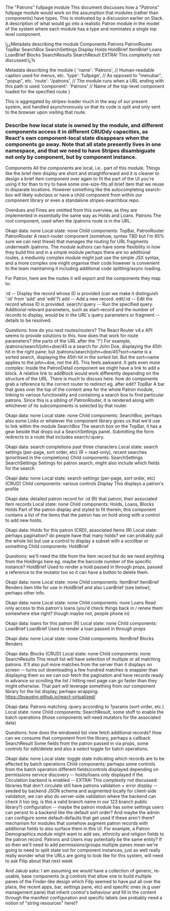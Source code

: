 The "Patrons" fullpage module
This document discusses how a "Patrons" fullpage module would work on the assumption that modules (rather than components) have types. This is motivated by a discussion earlier on Slack. A description of what would go into a realistic Patron module in the model of the system where each module has a type and nominates a single top level component.

î¿¿Metadata describing the module
Components
Patrons
PatronRouter
TopBar
SearchBox
SearchSettings
Display
Holds
HoldBrief
ItemBrief
Loans
LoanBrief
Blocks
SearchResults
SearchResult
EXTRA! This complexity not discussed:î¿¾

Metadata describing the module
{
  'name': 'Patrons',        // Human-readable caption used for menus, etc.
  'type': 'fullpage',        // As opposed to "menubar", "popup", etc.
  'route': '/patrons',        // The module runs when a URL ending with this path is used
  'component': 'Patrons'    // Name of the top-level component loaded for the specified route
}

This is aggregated by stripes-loader much in the way of our present system, and handled asynchronously so that its code is split and only sent to the browser upon visiting that route.

### Describe how local state is owned by the module, and different components access it in different CRUDdy capacities, as React's own component-local state disappears when the components go away. Note that all state presently lives in one namespace, and that we need to have Stripes disambiguate not only by component, but by component instance.
Components
All the components are local, i.e.. part of this module. Things like the brief item display are short and straightforward and it is cleaner to design a brief item component over again to fit the part of the UI you're using it for than to try to have some one-size-fits all brief item that we reuse in disparate locations. However something like the autocompleting search-box will likely subclass or have a child component from within our component library or even a standalone stripes-searchbox repo.

Overdues and Fines are omitted from this overview, as they are implemented in essentially the same way as Holds and Loans.
Patrons
The root component, used when the /patrons route is in the URL.

Okapi data: none
Local state: none
Child components: TopBar, PatronRouter
PatronRouter
A react-router component (somehow, syntax TBD but I'm 85% sure we can nest these) that manages the routing for URL fragments underneath /patrons. The module authors can have some flexibility in how they build this and in a simple module perhaps there are no additional routes, a mediumly complex module might just use the simple JSX syntax, and a more complex one might organise their code however is convenient to the team maintaining it including additional code splitting/async loading.

For Patron, here are the routes it will export and the components they map to:

:id -- Display the record whose ID is provided (can we make it distinguish ':id' from 'add' and 'edit'?)
add -- Add a new record.
edit/:id -- Edit the record whose ID is provided.
search/:query -- Run the specified query. Additional relevant parameters, such as start-record and the number of records to display, would be in the URL's query parameters or fragment -- details to be resolved. 

Questions:
 how do you nest routes/routers? The React Router v4.x API seems to provide solutions to this.
 how does that work for route parameters? (the parts of the URL after the '?') For example, /patrons/search/john+doe/45 is a search for John Doe, displaying the 45th hit in the right pane; but /patrons/search/john+doe/45?sort=name is a sorted search, displaying the 45th hit in the sorted list. But the sort=name applies to the john+doe, not the 45. This feels awkward. It gets even more complex: Inside the PatronDetail component we might have a link to add a block. A relative link to addBlock would work differently depending on the structure of the URL. There is much to discuss here.
 how do components grab a reference to the correct router to redirect eg. after edit?
TopBar
A bar that goes over the top of the content area for the whole Patron module, linking to various functionality and containing a search box to find particular patrons. Since this is a sibling of PatronRouter, it is rendered along with whichever of its subcomponents is selected by that router.

Okapi data: none
Local state: none
Child components: SearchBox, perhaps also some Links or whatever the component library gives us that we'd use to link within the module
SearchBox
The search box on the TopBar, it has a gear beside that drops out a SearchSettings panel. Submitting the form redirects to a route that includes search/:query.

Okapi data: search completions past three characters
Local state: search settings (per-page, sort order, etc) (R = read-only), recent searches (prioritised in the completions)
Child components: SearchSettings
SearchSettings
Settings for patron search, might also include which fields for the search

Okapi data: none
Local state: search settings (per-page, sort order, etc) (CRUD)
Child components: various controls
Display
This displays a patron's profile

Okapi data: detailed patron record for :id (R) that patron, their associated item records
Local state: none
Child components: Holds, Loans, Blocks
Holds
Part of the patron display and styled to fit therein, this component contains a list of the items that the patron has on hold along with a control to add new holds.

Okapi data: Holds for this patron (CRD), associated Items (R)
Local state: perhaps pagination? do people have that many holds? we can probably pull the whole list but use a control to display a subset with a scrollbar or something
Child components: HoldBrief

Questions:
we'll need the title from the Item record but do we need anything from the Holdings here eg. maybe the barcode number of the specific instance?
HoldBrief
Used to render a hold passed in through props, passed a reference to the mutator too so it can have a button to delete them.

Okapi data: none
Local state: none
Child components: ItemBrief
ItemBrief
Renders item title for use in HoldBrief and also LoanBrief (see below); perhaps other info.

Okapi data: none
Local state: none
Child components: none
Loans
Read only access to this patron's loans (you'd check things back in / renew them somewhere else right? though maybe not, people phone in)

Okapi data: loans for this patron (R)
Local state: none
Child components: LoanBrief
LoanBrief
Used to render a loan passed in through props

Okapi data: none
Local state: none
Child components: ItemBrief
Blocks
Renders

Okapi data: Blocks (CRUD)
Local state: none
Child components: none
SearchResults
This result list will have selection of multiple or all matching patrons. It'll also pull more matches from the server than it displays on screen -- turns out downloading a few hundred matches is snappier than displaying them so we can out-fetch the pagination and have records ready in advance so scrolling the list / hitting next page can go faster than they might otherwise. That part will leverage something from our component library for the list display, perhaps wrapping: https://bvaughn.github.io/react-virtualized/

Okapi data: Patrons matching :query according to ?params (sort-order, etc.)
Local state: none
Child components: SearchResult, some stuff to enable the batch operations (those components will need mutators for the associated data)

Questions:
how does the windowed list view fetch additional records? How can we consume that component from the library, perhaps a callback
SearchResult
Some fields from the patron passed in via props, some controls for edit/delete and also a select toggle for batch operations.

Okapi data: none
Local state: toggle state indicating which records are to be affected by batch operations
Child components: perhaps some controls from the batch operation
different fields/controls displayed depending on permissions
service discovery -- holds/loans only displayed if the Circulation backend is enabled -- EXTRA! This complexity not discussed:
libraries that don't circulate still have patrons
validation + error display -- seeded by backend JSON schema and augmented locally for client-side validation, we can also do server-side validation where the backend can check it too (eg. is this a valid branch name in our 123 branch public library?)
configuration -- maybe the patron module has some settings users can persist to a backend like the default sort order? And maybe the admin can configure some default-defaults that get used if these aren't there?
mechanism for modules that somehow augment patron records with additional fields to also surface them in this UI. For example, a Patron Demographics module might want to add sex, ethnicity and religion fields to the patron record.
Patrons and Users may potentially be the same entity? If so then we'll need to add permissions/groups
multiple panes mean we're going to need to split state out for component instances, just as well really
really wonder what the URLs are going to look like for this system, will need to ask Filip about that next week

And Jakub asks:
I am assuming we would have a collection of generic, re-usable, base components (e.g controls that allow one to build multiple panes of the Finder-like design which Filip seemed to have put all over the place, the recent apps, bar, settings pane, etc) and specific ones (e.g user management pane) that inherit control's behaviour and fill in the content through the manifest configuration and specific labels (we probably need a notion of "string resources" here)?



